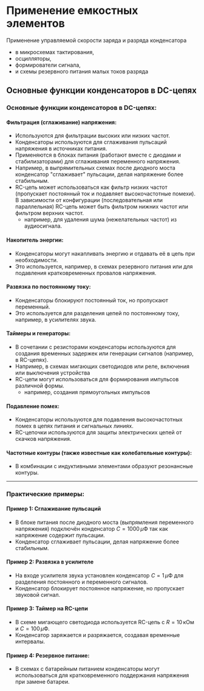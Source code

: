 # Применение емкостных элементов

Применение управляемой скорости заряда и разряда конденсатора 
- в микросхемах тактирования, 
- осцилляторы, 
- формирователи сигнала, 
- и схемы резервного питания малых токов разряда


## Основные функции конденсаторов в DC-цепях

### Основные функции конденсаторов в DC-цепях:

#### Фильтрация (сглаживание) напряжения:
- Используются для фильтрации высоких или низких частот.
- Конденсаторы используются для сглаживания пульсаций напряжения в источниках питания.
- Применяются в блоках питания (работают вместе с диодами и стабилизаторами) для сглаживания переменного напряжения.
- Например, в выпрямительных схемах после диодного моста конденсатор "сглаживает" пульсации, делая напряжение более стабильным.
- RC-цепь может использоваться как фильтр низких частот (пропускает постоянный ток и подавляет высокочастотные помехи). В зависимости от конфигурации (последовательная или параллельная) RC-цепь может быть фильтром нижних частот или фильтром верхних частот.
  - например, для удаления шума (нежелательных частот) из аудиосигнала.

#### Накопитель энергии:
- Конденсаторы могут накапливать энергию и отдавать её в цепь при необходимости.
- Это используется, например, в схемах резервного питания или для подавления кратковременных провалов напряжения.

#### Развязка по постоянному току:
- Конденсаторы блокируют постоянный ток, но пропускают переменный.
- Это используется для разделения цепей по постоянному току, например, в усилителях звука.

#### Таймеры и генераторы:
- В сочетании с резисторами конденсаторы используются для создания временных задержек или генерации сигналов (например, в RC-цепях).
- Например, в схемах мигающих светодиодов или реле, включения или выключения устройства
- RC-цепи могут использоваться для формирования импульсов различной формы.
  - например, создания прямоугольных импульсов

#### Подавление помех:
- Конденсаторы используются для подавления высокочастотных помех в цепях питания и сигнальных линиях.
- RC-цепочки используются для защиты электрических цепей от скачков напряжения.

#### Частотные контуры (также известные как колебательные контуры):
   - В комбинации с индуктивными элементами образуют резонансные контуры.

 
---

### Практические примеры:

#### Пример 1: Сглаживание пульсаций
- В блоке питания после диодного моста (выпрямления переменного напряжения) подключён конденсатор $C = 1000 \, \mu\text{Ф}$ так как напряжение содержит пульсации.
- Конденсатор сглаживает пульсации, делая напряжение более стабильным.

#### Пример 2: Развязка в усилителе
- На входе усилителя звука установлен конденсатор $C = 1 \, \mu\text{Ф}$ для разделения постоянного и переменного сигналов.
- Конденсатор блокирует постоянное напряжение, но пропускает звуковой сигнал.

#### Пример 3: Таймер на RC-цепи
- В схеме мигающего светодиода используется RC-цепь с $R = 10 \, \text{кОм}$ и $C = 100 \, \mu\text{Ф}$.
- Конденсатор заряжается и разряжается, создавая временные интервалы.
 
#### Пример 4: Резервное питание:
- В схемах с батарейным питанием конденсаторы могут использоваться для кратковременного поддержания напряжения при замене батареи.
 
